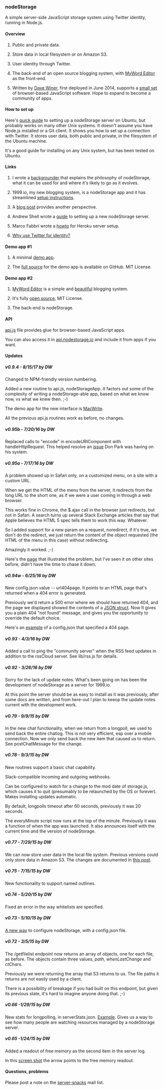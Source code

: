 ### nodeStorage



A simple server-side JavaScript storage system using Twitter identity, running in Node.js. 



#### Overview

1. Public and private data. 

3. Store data in local filesystem or on Amazon S3.

2. User identity through Twitter. 

4. The back-end of an open source blogging system, with <a href="http://myword.io/editor/">MyWord Editor</a> as the front-end. 

5. Written by <a href="http://davewiner.com/">Dave Winer</a>, first deployed in June 2014, supports a <a href="http://scripting.com/2014/07/16/myLatestSoftwareSnacks.html">small set</a> of browser-based JavaScript software. Hope to expand to become a community of apps. 

#### How to set up

Here's <a href="http://nodestorage.smallpict.com/2015/08/05/installingNodestorageOnUbuntu.html">quick guide</a> to setting up a nodeStorage server on Ubuntu, but probably works on many other Unix systems. It doesn't assume you have Node.js installed or a Git client. It shows you how to set up a connection with Twitter. It stores user data, both public and private, in the filesystem of the Ubuntu machine. 

It's a good guide for installing on any Unix system, but has been tested on Ubuntu.

#### Links

1. I wrote a <a href="http://nodestorage.smallpict.com/2015/01/19/whatIsNodestorage.html">backgrounder</a> that explains the philosophy of nodeStorage, what it can be used for and where it's likely to go as it evolves.

2. 1999.io, my new blogging system, is a nodeStorage app and it has streamlined <a href="https://github.com/scripting/1999-project/blob/master/docs/setup.md">setup instructions</a>. 

2. A <a href="http://scripting.com/2015/01/23/nodestorageNow.html">blog post</a> provides another perspective.

3. Andrew Shell wrote a <a href="https://github.com/scripting/storage/wiki/Installing-Storage-on-a-VPS">guide</a> to setting up a new nodeStorage server. 

4. Marco Fabbri wrote a <a href="https://github.com/scripting/nodeStorage/wiki/Installing-nodeStorage-on-Heroku">howto</a> for Heroku server setup. 

5. <a href="http://nodestorage.smallpict.com/2015/08/07/whyUseTwitterForIdentity.html">Why use Twitter for identity?</a>

#### Demo app #1

1. A minimal <a href="http://macwrite.org/">demo app</a>. 

2. The <a href="https://github.com/scripting/macwrite">full source</a> for the demo app is available on GitHub. MIT License.

#### Demo app #2

1. <a href="http://myword.io/editor/">MyWord Editor</a> is a simple and <a href="http://myword.io/users/davewiner/essays/045.html">beautiful</a> blogging system. 

2. It's fully <a href="https://github.com/scripting/myWordEditor">open source</a>, MIT License. 

3. The back-end is nodeStorage. 

#### API

<a href="https://github.com/scripting/nodeStorage/blob/master/api.js">api.js</a> file provides glue for browser-based JavaScript apps. 

You can also access it in <a href="http://api.nodestorage.io/api.js">api.nodestorage.io</a> and include it from apps if you want. 

#### Updates

##### v0.9.4 - 8/15/17 by DW

Changed to NPM-friendly version numbering. 

Added a new routine to api.js, nodeStorageApp. It factors out some of the complexity of writing a nodeStorage-able app, based on what we know now, vs what we knew then. ;-)

The demo app for the new interface is <a href="https://github.com/scripting/macwrite">MacWrite</a>. 

All the previous api.js routines work as before, no changes.

##### v0.95b - 7/20/16 by DW

Replaced calls to "encode" in encodeURIComponent with handleHttpRequest. This helped resolve an <a href="https://github.com/scripting/nodeStorage/issues/4">issue</a> Don Park was having on his system. 

##### v0.95a - 7/17/16 by DW

A problem showed up in Safari only, on a customized menu, on a site with a custom URL. 

When we get the HTML of the menu from the server, it redirects from the long URL to the short one, as if we were a user coming in through a web browser.

This works fine in Chrome, the $.ajax call in the browser just redirects, but not in Safari. A search turns up several Stack Exchange articles that say that Apple believes the HTML 5 spec tells them to work this way. Whatever. 

So I added support for a new param on a request, noredirect, if it's true, we don't do the redirect, we just return the content of the object requested (the HTML of the menu in this case) without redirecting. 

Amazingly it worked. ;-)

Here's the <a href="http://lo.1999.io/2016/07/17/0008.html">page</a> that illustrated the problem, but I've seen it on other sites before, didn't have the time to chase it down.

##### v0.94w - 6/25/16 by DW

New config.json value -- url404page. It points to an HTML page that's returned when a 404 error is generated. 

Previously we'd return a 500 error where we should have returned 404, and the page we displayed showed the contents of a <a href="http://scripting.com/2016/06/25/randomJson.png">JSON struct</a>. Now It gives you a plain 404 "not found" message, and gives you the opportunity to override the default choice. 

Here's an <a href="https://gist.github.com/scripting/11e3df5a975585b166d1b4cb8a5918a9">example</a> of a config.json that specified a 404 page. 

##### v0.93 - 4/3/16 by DW

Added a call to ping the "community server" when the RSS feed updates in addition to the rssCloud server. See lib/rss.js for details.

##### v0.92 - 3/26/16 by DW

Sorry for the lack of update notes. What's been going on has been the development of nodeStorage as a server for 1999.io. 

At this point the server should be as easy to install as it was previously, after some docs are written, and from here-out I plan to keeop the update notes current with the development work.

##### v0.79 - 9/9/15 by DW

In the new chat functionality, when we return from a longpoll, we used to send back the entire chatlog. This is not very efficient, esp over a mobile connection. Now we only send back the new item that caused us to return. See postChatMessage for the change. 

##### v0.78 - 9/3/15 by DW

New routines support a basic chat capability.

Slack-compatible incoming and outgoing webhooks.

Can be configured to watch for a change to the mod date of storage.js, which causes it to quit (presumably to be relaunched by the OS or forever). Makes installing updates automatic.

By default, longpolls timeout after 60 seconds, previously it was 20 seconds.

The everyMinute script now runs at the top of the minute. Previously it was a function of when the app was launched. It also announces itself with the current time and the version of nodeStorage.

##### v0.77 - 7/29/15 by DW

We can now store user data in the local file system. Previous versions could only store data in Amazon S3. The changes are documented in <a href="http://nodestorage.smallpict.com/2015/07/29/nodestorageInTheFilesystem.html">this post</a>. 

##### v0.75 - 7/15/15 by DW

New functionality to support named outlines. 

##### v0.74 - 5/20/15 by DW

Fixed an error in the way whitelists are specified. 

##### v0.73 - 5/10/15 by DW

<a href="http://storage.smallpict.com/2015/05/10/newWayToConfigureNodestorage.html">A new way</a> to configure nodeStorage, with a config.json file.

##### v0.72 - 3/5/15 by DW

The /getfilelist endpoint now returns an array of objects, one for each file, as before. The objects contain three values, <i>path, whenLastChange</i> and <i>ctChars.</i> 

Previously we were  returning the array that S3 returns to us. The file paths it returns are not easily used by a client. 

There is a possibility of breakage if you had built on this endpoint, but given its previous state, it's hard to imagine anyone doing that. ;-)

##### v0.66 -1/29/15 by DW

New stats for longpolling, in serverStats.json. <a href="http://liveblog.co/data/serverStats.json">Example</a>. Gives us a way to see how many people are watching resources managed by a nodeStorage server.

##### v0.65 -1/24/15 by DW

Added a readout of free memory as the second item in the server log. 

In this <a href="http://scripting.com/2015/01/24/freemem.png">screen shot</a> the arrow points to the free memory readout. 

#### Questions, problems

Please post a note on the <a href="https://groups.google.com/forum/?fromgroups#!forum/server-snacks">server-snacks</a> mail list. 

